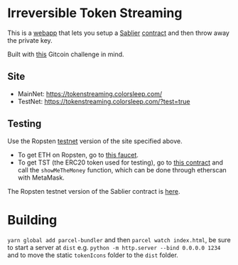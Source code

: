 # Irreversible Token Streaming

This is a [webapp](https://tokenstreaming.colorsleep.com/) that lets you setup a [Sablier](https://github.com/sablierhq/sablier) [contract](https://etherscan.io/address/0xA4fc358455Febe425536fd1878bE67FfDBDEC59a#code) and then throw away the private key.

Built with [this](https://gitcoin.co/issue/sablierhq/sablier/30/3874) Gitcoin challenge in mind.

## Site
- MainNet: https://tokenstreaming.colorsleep.com/
- TestNet: https://tokenstreaming.colorsleep.com/?test=true

## Testing
Use the Ropsten [testnet](https://tokenstreaming.colorsleep.com/?test=true) version of the site specified above. 
- To get ETH on Ropsten, go to [this faucet](https://faucet.ropsten.be/). 
- To get TST (the ERC20 token used for testing), go to [this contract](https://ropsten.etherscan.io/address/0x722dd3f80bac40c951b51bdd28dd19d435762180#writeContract) and call the `showMeTheMoney` function, which can be done through etherscan with MetaMask. 

The Ropsten testnet version of the Sablier contract is [here](https://ropsten.etherscan.io/address/0xc04Ad234E01327b24a831e3718DBFcbE245904CC).

# Building

`yarn global add parcel-bundler` and then `parcel watch index.html`, be sure to start a server at `dist` e.g. `python -m http.server --bind 0.0.0.0 1234` and to move the static `tokenIcons` folder to the `dist` folder.
